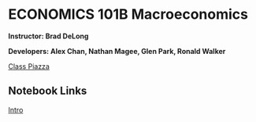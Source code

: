 # ECONOMICS 101B Macroeconomics
**Instructor: Brad DeLong**

**Developers: Alex Chan, Nathan Magee, Glen Park, Ronald Walker**

[Class Piazza](https://piazza.com/berkeley/spring2018/econ101b)

## Notebook Links
[Intro](http://datahub.berkeley.edu/user-redirect/interact?account=ds-modules&repo=ECON-101B&branch=master&path=Intro)